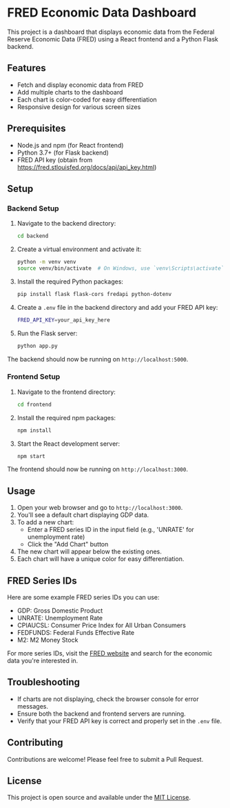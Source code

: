 # FRED Economic Data Dashboard

This project is a dashboard that displays economic data from the Federal Reserve Economic Data (FRED) using a React frontend and a Python Flask backend.

## Features

- Fetch and display economic data from FRED
- Add multiple charts to the dashboard
- Each chart is color-coded for easy differentiation
- Responsive design for various screen sizes

## Prerequisites

- Node.js and npm (for React frontend)
- Python 3.7+ (for Flask backend)
- FRED API key (obtain from <https://fred.stlouisfed.org/docs/api/api_key.html>)

## Setup

### Backend Setup

1. Navigate to the backend directory:

   ```bash
   cd backend
   ```

2. Create a virtual environment and activate it:

   ```bash
   python -m venv venv
   source venv/bin/activate  # On Windows, use `venv\Scripts\activate`
   ```

3. Install the required Python packages:

   ```bash
   pip install flask flask-cors fredapi python-dotenv
   ```

4. Create a `.env` file in the backend directory and add your FRED API key:

   ```bash
   FRED_API_KEY=your_api_key_here
   ```

5. Run the Flask server:

   ```bash
   python app.py
   ```

The backend should now be running on `http://localhost:5000`.

### Frontend Setup

1. Navigate to the frontend directory:

   ```bash
   cd frontend
   ```

2. Install the required npm packages:

   ```bash
   npm install
   ```

3. Start the React development server:

   ```bash
   npm start
   ```

The frontend should now be running on `http://localhost:3000`.

## Usage

1. Open your web browser and go to `http://localhost:3000`.
2. You'll see a default chart displaying GDP data.
3. To add a new chart:
   - Enter a FRED series ID in the input field (e.g., 'UNRATE' for unemployment rate)
   - Click the "Add Chart" button
4. The new chart will appear below the existing ones.
5. Each chart will have a unique color for easy differentiation.

## FRED Series IDs

Here are some example FRED series IDs you can use:

- GDP: Gross Domestic Product
- UNRATE: Unemployment Rate
- CPIAUCSL: Consumer Price Index for All Urban Consumers
- FEDFUNDS: Federal Funds Effective Rate
- M2: M2 Money Stock

For more series IDs, visit the [FRED website](https://fred.stlouisfed.org/) and search for the economic data you're interested in.

## Troubleshooting

- If charts are not displaying, check the browser console for error messages.
- Ensure both the backend and frontend servers are running.
- Verify that your FRED API key is correct and properly set in the `.env` file.

## Contributing

Contributions are welcome! Please feel free to submit a Pull Request.

## License

This project is open source and available under the [MIT License](LICENSE).
